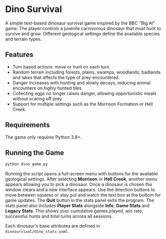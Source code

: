 # Dino Survival

A simple text-based dinosaur survival game inspired by the BBC "Big Al" game. The player controls a juvenile carnivorous dinosaur that must hunt to survive and grow. Different geological settings define the available species and terrain types.

## Features

- Turn based actions: move or hunt on each turn.
- Random terrain including forests, plains, swamps, woodlands, badlands and lakes that affects the type of prey encountered.
- Danger increases with hunting and slowly decays, reducing animal encounters on highly hunted tiles.
- Collecting eggs no longer raises danger, allowing opportunistic meals without scaring off prey.
- Support for multiple settings such as the Morrison Formation or Hell Creek.

## Requirements

The game only requires Python 3.8+.

## Running the Game

```bash
python dino_game.py
```

Running the script opens a full-screen menu with buttons for the available
geological settings. After selecting **Morrison** or **Hell Creek**, another
menu appears allowing you to pick a dinosaur. Once a dinosaur is chosen the
window clears and a new interface appears. Use the direction buttons to move
between squares or stay put and watch the text box at the bottom for game
updates. The **Quit** button in the stats panel exits the program.
The stats panel also includes **Player Stats** alongside **Info**, **Game Stats**
and **Legacy Stats**. This shows your cumulative games played, win rate,
successful hunts and total turns across all sessions.

Each dinosaur's base attributes are defined in `dinosurvival/dino_stats.yaml`.
